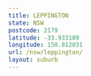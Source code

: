 ```yaml
---
title: LEPPINGTON
state: NSW
postcode: 2179
latitude: -33.933109
longitude: 150.812031
url: /nsw/leppington/
layout: suburb
---
```

